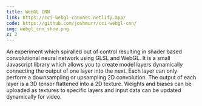 ```yaml
---
title: WebGL CNN
link: https://cci-webgl-convnet.netlify.app/
code: https://github.com/joshmurr/cci-webgl-cnn/
img: webgl_cnn_shoe.png
z: 2
---
```


An experiment which spiralled out of control resulting in shader based convolutional neural network using GLSL and WebGL. It is a small Javascript library which allows you to create model layers dynamically connecting the output of one layer into the next. Each layer can only perform a downsampling or upsampling 2D convolution. The output of each layer is a 3D tensor flattened into a 2D texture. Weights and biases can be uploaded as textures to specific layers and input data can be updated dynamically for video.

